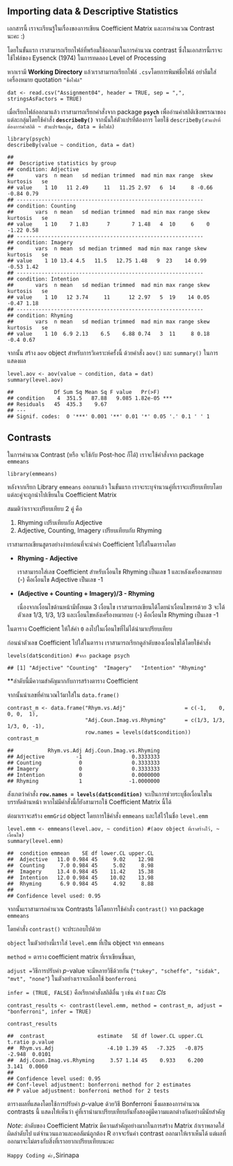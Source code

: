 ## Importing data & Descriptive Statistics

เอกสารนี้ เราจะเรียนรู้ในเรื่องของการเขียน Coefficient Matrix
และการคำนวณ Contrast นะคะ :)

โดยในขั้นแรก เราสามารถเรียกไฟล์ที่พร้อมใช้ออกมาในการคำนวณ contrast
ซึ่งในเอกสารนี้เราจะใช้ไฟล์ของ Eysenck (1974) ในการทดลอง Level of
Processing

หากเรามี **Working Directory** แล้วเราสามารถเรียกไฟล์
`.csv`โดยการพิมพ์ชื่อไฟล์ อย่าลืมใส่เครื่องหมาย quotation `"ชื่อไฟล์"`

    dat <- read.csv("Assignment04", header = TRUE, sep = ",", stringsAsFactors = TRUE)

เมื่อเรียกไฟล์ออกมาแล้ว เราสามารถเรียกคำสั่งจาก package **`psych`**
เพื่ออ่านค่าสถิติเชิงพรรณาของแต่ละกลุ่มโดยใช้คำสั่ง **`describeBy()`**
จากนั้นใส่ตัวแปรที่ต้องการ โดยใช้
`describeBy(ตัวแปรที่ต้องการค่าสถิติ ~ ตัวแปรจัดกลุ่ม, data = ชื่อไฟล์)`

    library(psych)
    describeBy(value ~ condition, data = dat)

    ## 
    ##  Descriptive statistics by group 
    ## condition: Adjective
    ##       vars  n mean   sd median trimmed  mad min max range  skew kurtosis   se
    ## value    1 10   11 2.49     11   11.25 2.97   6  14     8 -0.66    -0.84 0.79
    ## ------------------------------------------------------------ 
    ## condition: Counting
    ##       vars  n mean   sd median trimmed  mad min max range skew kurtosis   se
    ## value    1 10    7 1.83      7       7 1.48   4  10     6    0    -1.22 0.58
    ## ------------------------------------------------------------ 
    ## condition: Imagery
    ##       vars  n mean  sd median trimmed  mad min max range skew kurtosis   se
    ## value    1 10 13.4 4.5   11.5   12.75 1.48   9  23    14 0.99    -0.53 1.42
    ## ------------------------------------------------------------ 
    ## condition: Intention
    ##       vars  n mean   sd median trimmed  mad min max range skew kurtosis   se
    ## value    1 10   12 3.74     11      12 2.97   5  19    14 0.05    -0.47 1.18
    ## ------------------------------------------------------------ 
    ## condition: Rhyming
    ##       vars  n mean   sd median trimmed  mad min max range skew kurtosis   se
    ## value    1 10  6.9 2.13    6.5    6.88 0.74   3  11     8 0.18     -0.4 0.67

จากนั้น สร้าง `aov` object สำหรับการวิเคราะห์ครั้งนี้ ด้วยคำสั่ง `aov()`
และ `summary()` ในการแสดงผล

    level.aov <- aov(value ~ condition, data = dat)
    summary(level.aov)

    ##             Df Sum Sq Mean Sq F value   Pr(>F)    
    ## condition    4  351.5   87.88   9.085 1.82e-05 ***
    ## Residuals   45  435.3    9.67                     
    ## ---
    ## Signif. codes:  0 '***' 0.001 '**' 0.01 '*' 0.05 '.' 0.1 ' ' 1

## Contrasts

ในการคำนวณ Contrast (หรือ จะใช้กับ Post-hoc ก็ได้) เราจะใช้คำสั่งจาก
package `emmeans`

    library(emmeans)

หลังจากเรียก Library `emmeans` ออกมาแล้ว ในขั้นแรก
เราจะระบุจำนวนคู่ที่เราจะเปรียบเทียบโดยแต่ละคู่จะถูกนำไปเขียนใน
Coefficient Matrix

สมมติว่าเราจะเปรียบเทียบ 2 คู่ คือ

1.  Rhyming เปรีบเทียบกับ Adjective
2.  Adjective, Counting, Imagery เปรียบเทียบกับ Rhyming

เราสามารถเขียนสูตรอย่างง่ายก่อนที่จะนำค่า Coefficient ไปใส่ในตารางโดย

-   **Rhyming - Adjective**

    เราสามารถใส่เลข Coefficient สำหรับเงื่อนไข Rhyming เป็นเลข 1
    และหลังเครื่องหมายลบ (-) คือเงื่อนไข Adjective เป็นเลข -1

-   **(Adjective + Counting + Imagery)/3 - Rhyming**

    เนื่องจากเงื่อนไขด้านหน้ามีทั้งหมด 3 เงื่อนไข
    เราสามารถเขียนได้โดยนำเงื่อนไขหารด้วย 3 จะได้ตัวเลข 1/3, 1/3, 1/3
    และเงื่อนไขหลังเครื่องหมายลบ (-) คือเงื่อนไข Rhyming เป็นเลข -1

ในตาราง Coefficient ให้ใส่ค่า `0` ลงไปในเงื่อนไขที่ไม่ได้นำมาเปรียบเทียบ

ก่อนนำตัวเลข Coefficient ไปใส่ในตาราง
เราสามารถเรียกดูลำดับของเงื่อนไขได้โดยใช้คำสั่ง

    levels(dat$condition) #จาก package psych

    ## [1] "Adjective" "Counting"  "Imagery"   "Intention" "Rhyming"

\*\*ลำดับนี้มีความสำคัญมากกับการสร้างตาราง Coefficient

จากนั้นนำเลขที่คำนวณไว้มาใส่ใน `data.frame()`

    contrast_m <- data.frame("Rhym.vs.Adj"                   = c(-1,    0,   0, 0,  1), 
                             "Adj.Coun.Imag.vs.Rhyming"      = c(1/3, 1/3, 1/3, 0, -1), 
                             row.names = levels(dat$condition))  
    contrast_m

    ##           Rhym.vs.Adj Adj.Coun.Imag.vs.Rhyming
    ## Adjective          -1                0.3333333
    ## Counting            0                0.3333333
    ## Imagery             0                0.3333333
    ## Intention           0                0.0000000
    ## Rhyming             1               -1.0000000

สังเกตว่าคำสั่ง **`row.names = levels(dat$condition)`**
จะเป็นการช่วยระบุชื่อเงื่อนไขในบรรทัดด้านหน้า
หากไม่มีคำสั่งนี้ก็ยังสามารถใช้ Coefficient Matrix นี้ได้

ต่อมาเราจะสร้าง `emmGrid` object โดยการใช้คำสั่ง `emmeans`
และใส่ไว้ในชื่อ `level.emm`

    level.emm <- emmeans(level.aov, ~ condition) #(aov object ที่เราสร้างไว้, ~ เงื่อนไข)
    summary(level.emm)

    ##  condition emmean    SE df lower.CL upper.CL
    ##  Adjective   11.0 0.984 45     9.02    12.98
    ##  Counting     7.0 0.984 45     5.02     8.98
    ##  Imagery     13.4 0.984 45    11.42    15.38
    ##  Intention   12.0 0.984 45    10.02    13.98
    ##  Rhyming      6.9 0.984 45     4.92     8.88
    ## 
    ## Confidence level used: 0.95

จากนั้นเราสามารถคำนวณ Contrasts ได้โดยการใช้คำสั่ง `contrast()` จาก
package `emmeans`

โดยคำสั่ง `contrast()` จะประกอบไปด้วย

`object` ในตัวอย่างนี้เราใส่ `level.emm` ที่เป็น object จาก `emmeans`

`method` = ตาราง coefficient matrix ที่เราเขียนขึ้นมา,

`adjust =`วิธีการปรับค่า *p*-value จะมีหลายวิธีด้วยกัน
(`"tukey", "scheffe", "sidak", "mvt", "none"`) ในตัวอย่างเราจะเลือกใช้
`bonferroni`

`infer = (TRUE, FALSE)` คือเรียกคำสั่งสถิติอื่น ๆ เช่น ค่า *t* และ *Cls*

    contrast_results <- contrast(level.emm, method = contrast_m, adjust = "bonferroni", infer = TRUE)

    contrast_results

    ##  contrast                 estimate   SE df lower.CL upper.CL t.ratio p.value
    ##  Rhym.vs.Adj                 -4.10 1.39 45   -7.325   -0.875  -2.948  0.0101
    ##  Adj.Coun.Imag.vs.Rhyming     3.57 1.14 45    0.933    6.200   3.141  0.0060
    ## 
    ## Confidence level used: 0.95 
    ## Conf-level adjustment: bonferroni method for 2 estimates 
    ## P value adjustment: bonferroni method for 2 tests

ตารางผลที่แสดงโดยใช้การปรับค่า *p*-value ด้วยวิธี Bonferroni
ซึ่งผลของการคำนวณ contrasts นี้ แสดงให้เห็นว่า
คู่ที่เรานำมาเปรียบเทียบกันทั้งสองคู่มีความแตกต่างกันอย่างมีนัยสำคัญ

*Note*: ลำดับของ Coefficient Matrix มีความสำคัญอย่างมากในการสร้าง Matrix
ถ้าเราพลาดใส่ผิดลำดับไป แต่จำนวนแถวและคอลัมน์ถูกต้อง R อาจจะรันค่า
contrast ออกมาให้เราเห็นได้
แต่ผลที่ออกมาจะไม่ตรงกับสิ่งที่เราอยากเปรียบเทียบนะคะ

`Happy Coding ค่ะ,`Sirinapa
